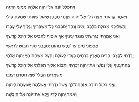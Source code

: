 
וַיִּתְפַּלֵּל יוֹנָה אֶל־יְהוָה אֱלֹהָיו מִמְּעֵי הַדָּגָה

וַיֹּאמֶר 
קָרָאתִי מִצָּרָה לִי אֶל־יְהוָה 
וַיַּעֲנֵנִי 
מִבֶּטֶן שְׁאוֹל שִׁוַּעְתִּי 
שָׁמַעְתָּ קוֹלִי

וַתַּשְׁלִיכֵנִי מְצוּלָה בִּלְבַב יַמִּים 
וְנָהָר יְסֹבְבֵנִי 
כָּל־מִשְׁבָּרֶיךָ וְגַלֶּיךָ עָלַי עָבָרוּ

וַאֲנִי אָמַרְתִּי 
נִגְרַשְׁתִּי מִנֶּגֶד עֵינֶיךָ 
אַךְ אוֹסִיף לְהַבִּיט אֶל־הֵיכַל קָדְשֶׁךָ

אֲפָפוּנִי מַיִם עַד־נֶפֶשׁ 
תְּהוֹם יְסֹבְבֵנִי 
סוּף חָבוּשׁ לְרֹאשִׁי

יָרַדְתִּי לְקִצְבֵי הָרִים 
הָאָרֶץ בְּרִחֶיהָ בַעֲדִי לְעוֹלָם 
וַתַּעַל מִשַּׁחַת חַיַּי יְהוָה אֱלֹהָי

בְּהִתְעַטֵּף עָלַי נַפְשִׁי 
אֶת־יְהוָה זָכַרְתִּי 
וַתָּבוֹא אֵלֶיךָ תְפִלָּתִי 
אֶל־הֵיכַל קָדְשֶׁךָ

מְשַׁמְּרִים הַבְלֵי־שָׁוְא 
חַסְדָּם יַעֲזֹבוּ

וַאֲנִי בְּקוֹל תּוֹדָה אֶזְבְּחָה־לָּךְ 
אֲשֶׁר נָדַרְתִּי אֲשַׁלֵּמָה 
יְשׁוּעָתָה לַיהוָה

וַיֹּאמֶר יְהוָה לַדָּג 
וַיָּקֵא אֶת־יוֹנָה אֶל־הַיַּבָּשָׁה
